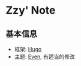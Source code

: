 # Zzy' Note

## 基本信息
- 框架: [Hugo](https://gohugo.io/)
- 主题: [Even](https://github.com/olOwOlo/hugo-theme-even), 有适当的修改

